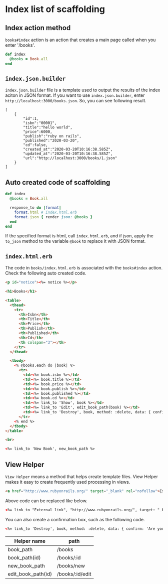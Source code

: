 # Index list of scaffolding

## Index action method

`books#index` action is an action that creates a main page called when you enter '/books'.

```ruby
def index
  @books = Book.all
end
```

## `index.json.builder`

`index.json.builder` file is a template used to output the results of the index aciton in JSON format. If you want to use `index.json.builder`, enter `http://localhost:3000/books.json`. So, you can see following result.

```
[
    {
        "id":1,
        "isbn":"00001",
        "title":"hello world",
        "price":6000,
        "publish":"ruby on rails",
        "published":"2020-03-20",
        "cd":false,
        "created_at":"2020-03-20T10:16:38.585Z",
        "updated_at":"2020-03-20T10:16:38.585Z",
        "url":"http://localhost:3000/books/1.json"
    }
]
```

## Auto created code of scaffolding

```ruby
def index
  @books = Book.all

  response_to do |format|
    format.html # index.html.erb
    format.json { render json: @books }
  end
end
```

If the specified format is html, call `index.html.erb`, and if json, apply the `to_json` method to the variable `@book` to replace it with JSON format.

## `index.html.erb`

The code in `books/index.html.erb` is associated with the `books#index` action. Check the following auto created code.

```html
<p id="notice"><%= notice %></p>

<h1>Books</h1>

<table>
  <thead>
    <tr>
      <th>Isbn</th>
      <th>Title</th>
      <th>Price</th>
      <th>Publish</th>
      <th>Published</th>
      <th>Cd</th>
      <th colspan="3"></th>
    </tr>
  </thead>

  <tbody>
    <% @books.each do |book| %>
      <tr>
        <td><%= book.isbn %></td>
        <td><%= book.title %></td>
        <td><%= book.price %></td>
        <td><%= book.publish %></td>
        <td><%= book.published %></td>
        <td><%= book.cd %></td>
        <td><%= link_to 'Show', book %></td>
        <td><%= link_to 'Edit', edit_book_path(book) %></td>
        <td><%= link_to 'Destroy', book, method: :delete, data: { confirm: 'Are you sure?' } %></td>
      </tr>
    <% end %>
  </tbody>
</table>

<br>

<%= link_to 'New Book', new_book_path %>
```

## View Helper

`View Helper` means a method that helps create template files. View Helper makes it easy to create frequently used processing in views.

```html
<a href="http://www.rubyonrails.org/" target="_blank" rel="nofollow">External link</a>
```

Above code can be replaced like below.

```html
<%= link_to "External link", "http://www.rubyonrails.org/", target: "_blank", rel: "nofollow" %>
```

You can also create a confirmation box, such as the following code.

```html
<%= link_to 'Destroy', book, method: :delete, data: { confirm: 'Are you sure?' } %>
```

| Helper name | path |
| --- | --- |
| book_path | /books |
| book_path(id) | /books/:id |
| new_book_path | /books/new |
| edit_book_path(id) | /books/:id/edit |

